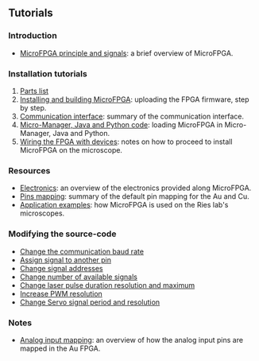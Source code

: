 ## Tutorials

### Introduction

- [MicroFPGA principle and signals](principle.md): a brief overview of MicroFPGA.

### Installation tutorials

1. [Parts list](1_parts_list.md)
2. [Installing and building MicroFPGA](2_installing_microfpga.md): uploading the FPGA firmware, step by step.
3. [Communication interface](register_interface.md): summary of the communication interface.
4. [Micro-Manager, Java and Python code](3_mm_java_python.md): loading MicroFPGA in Micro-Manager, Java and Python.
5. [Wiring the FPGA with devices](4_wiring.md): notes on how to proceed to install MicroFPGA on the microscope.

### Resources

- [Electronics](resource1_electronics.md): an overview of the electronics provided along MicroFPGA.
- [Pins mapping](resource3_pins_br.md): summary of the default pin mapping for the Au and Cu.
- [Application examples](resource5_application.md): how MicroFPGA is used on the Ries lab's microscopes.

### Modifying the source-code

- [Change the communication baud rate](tuto1_baudrate.md)
- [Assign signal to another pin](tuto2_pins.md)
- [Change signal addresses](tuto3_addresses.md)
- [Change number of available signals](tuto4_number_signals.md)
- [Change laser pulse duration resolution and maximum](tuto5_laser.md)
- [Increase PWM resolution](tuto6_pwm.md)
- [Change Servo signal period and resolution](tuto7_servo.md)

### Notes

- [Analog input mapping](ai_mapping.md): an overview of how the analog input pins are mapped in the Au FPGA.

